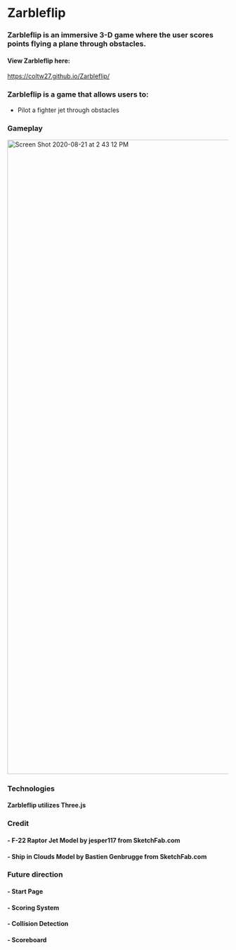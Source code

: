 # Zarbleflip
### Zarbleflip is an immersive 3-D game where the user scores points flying a plane through obstacles.

#### View Zarbleflip here:
https://coltw27.github.io/Zarbleflip/

### Zarbleflip is a game that allows users to:
* Pilot a fighter jet through obstacles
### Gameplay 

<img width="1440" alt="Screen Shot 2020-08-21 at 2 43 12 PM" src="https://user-images.githubusercontent.com/35855017/90924070-c499ec00-e3bc-11ea-83b7-84a7c505aa96.png">

### Technologies
#### Zarbleflip utilizes Three.js
### Credit
#### - F-22 Raptor Jet Model by jesper117 from SketchFab.com
#### - Ship in Clouds Model by Bastien Genbrugge from SketchFab.com

### Future direction
#### - Start Page
#### - Scoring System
#### - Collision Detection
#### - Scoreboard
